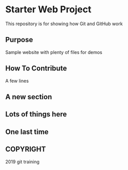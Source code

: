 # Starter Web Project

This repository is for showing how Git and GitHub work

## Purpose

Sample website with plenty of files for demos

## How To Contribute

A few lines

## A new section

## Lots of things here

## One last time

## COPYRIGHT

2019 git training